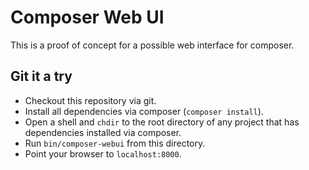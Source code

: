 # Composer Web UI

This is a proof of concept for a possible web interface for composer.

## Git it a try

* Checkout this repository via git.
* Install all dependencies via composer (`composer install`).
* Open a shell and `chdir` to the root directory of any project that has dependencies installed via composer.
* Run `bin/composer-webui` from this directory.
* Point your browser to `localhost:8000`.
